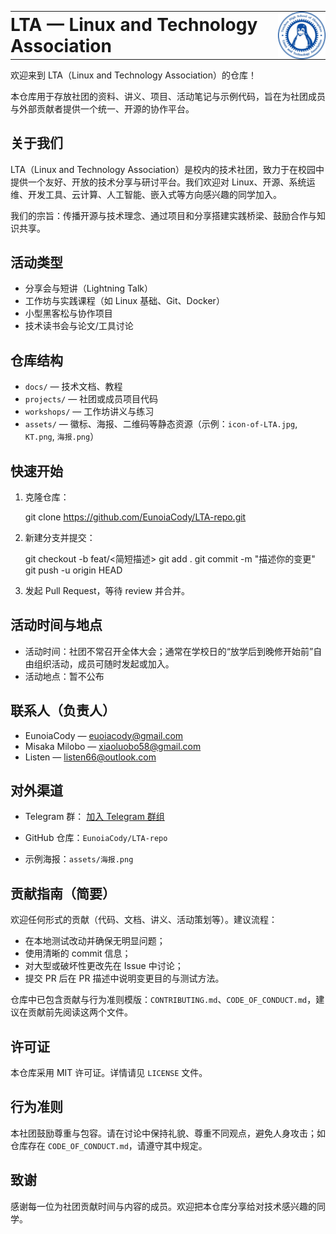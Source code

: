 
<table style="border-collapse: collapse; border: none; background: transparent;">
   <tr>
      <td style="vertical-align: middle; border: none; padding: 0 12px 0 0;">
         <h1 style="margin: 0;">LTA — Linux and Technology Association</h1>
      </td>
      <td style="vertical-align: middle; text-align: right; border: none; padding: 0;">
         <img src="assets/icon-of-LTA.jpg" alt="LTA 徽标" width="120" style="display: block; border: none;" />
      </td>
   </tr>
</table>

欢迎来到 LTA（Linux and Technology Association）的仓库！

本仓库用于存放社团的资料、讲义、项目、活动笔记与示例代码，旨在为社团成员与外部贡献者提供一个统一、开源的协作平台。

## 关于我们

LTA（Linux and Technology Association）是校内的技术社团，致力于在校园中提供一个友好、开放的技术分享与研讨平台。我们欢迎对 Linux、开源、系统运维、开发工具、云计算、人工智能、嵌入式等方向感兴趣的同学加入。

我们的宗旨：传播开源与技术理念、通过项目和分享搭建实践桥梁、鼓励合作与知识共享。

## 活动类型

- 分享会与短讲（Lightning Talk）
- 工作坊与实践课程（如 Linux 基础、Git、Docker）
- 小型黑客松与协作项目
- 技术读书会与论文/工具讨论

## 仓库结构

- `docs/` — 技术文档、教程
- `projects/` — 社团或成员项目代码
- `workshops/` — 工作坊讲义与练习
- `assets/` — 徽标、海报、二维码等静态资源（示例：`icon-of-LTA.jpg`, `KT.png`, `海报.png`）

## 快速开始

1. 克隆仓库：

   git clone <https://github.com/EunoiaCody/LTA-repo.git>

2. 新建分支并提交：

   git checkout -b feat/<简短描述>
   git add .
   git commit -m "描述你的变更"
   git push -u origin HEAD

3. 发起 Pull Request，等待 review 并合并。

## 活动时间与地点

- 活动时间：社团不常召开全体大会；通常在学校日的“放学后到晚修开始前”自由组织活动，成员可随时发起或加入。
- 活动地点：暂不公布

## 联系人（负责人）

- EunoiaCody — [euoiacody@gmail.com](mailto:euoiacody@gmail.com)
- Misaka Milobo — [xiaoluobo58@gmail.com](mailto:xiaoluobo58@gmail.com)
- Listen — [listen66@outlook.com](mailto:listen66@outlook.com)

## 对外渠道

- Telegram 群： [加入 Telegram 群组](https://t.me/+38Aq_b2TPZI4NGQ1)

- GitHub 仓库：`EunoiaCody/LTA-repo`

- 示例海报：`assets/海报.png`

## 贡献指南（简要）

欢迎任何形式的贡献（代码、文档、讲义、活动策划等）。建议流程：

- 在本地测试改动并确保无明显问题；
- 使用清晰的 commit 信息；
- 对大型或破坏性更改先在 Issue 中讨论；
- 提交 PR 后在 PR 描述中说明变更目的与测试方法。

仓库中已包含贡献与行为准则模版：`CONTRIBUTING.md`、`CODE_OF_CONDUCT.md`，建议在贡献前先阅读这两个文件。

## 许可证

本仓库采用 MIT 许可证。详情请见 `LICENSE` 文件。

## 行为准则

本社团鼓励尊重与包容。请在讨论中保持礼貌、尊重不同观点，避免人身攻击；如仓库存在 `CODE_OF_CONDUCT.md`，请遵守其中规定。

## 致谢

感谢每一位为社团贡献时间与内容的成员。欢迎把本仓库分享给对技术感兴趣的同学。
